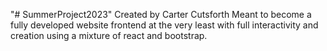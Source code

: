 "# SummerProject2023" 
Created by Carter Cutsforth
Meant to become a fully developed website frontend at the very least with full interactivity and creation using a mixture of react and bootstrap.